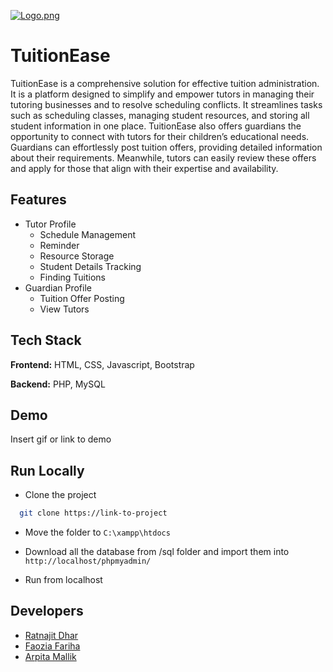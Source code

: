 [![Logo.png](https://i.postimg.cc/52h7FCT4/Untitled-design.png)](https://postimg.cc/yDTXMk7t)
# TuitionEase

 TuitionEase is a comprehensive solution for effective tuition administration. It is a platform designed to simplify and empower tutors in managing their tutoring businesses and to resolve scheduling conflicts. It streamlines tasks such as scheduling
 classes, managing student resources, and storing all student information in one place. TuitionEase also offers guardians the opportunity to connect with tutors for their children’s educational needs. Guardians can effortlessly post tuition offers, providing detailed information about their requirements. Meanwhile, tutors can easily review these offers and apply for those that align with their expertise and availability.


## Features

- Tutor Profile
    - Schedule Management
    - Reminder
    - Resource Storage
    - Student Details Tracking
    - Finding Tuitions
- Guardian Profile
    - Tuition Offer Posting
    - View Tutors

## Tech Stack

**Frontend:** HTML, CSS, Javascript, Bootstrap

**Backend:** PHP, MySQL


## Demo

Insert gif or link to demo


## Run Locally

- Clone the project

```bash
  git clone https://link-to-project
```

- Move the folder to ```C:\xampp\htdocs ```
- Download all the database from /sql folder and import them into ```http://localhost/phpmyadmin/```

- Run from localhost


## Developers

- [Ratnajit Dhar](https://github.com/ratnajit-dhar)
- [Faozia Fariha](https://github.com/bountyhunter12)
- [Arpita Mallik](https://github.com/ArpitaMallik)




